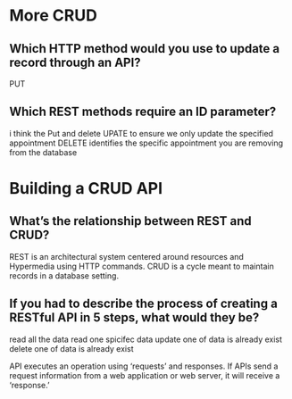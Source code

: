 # More CRUD

## Which HTTP method would you use to update a record through an API?
PUT 
## Which REST methods require an ID parameter?
i think the Put and delete
UPATE to ensure we only update the specified appointment
DELETE identifies the specific appointment you are removing from the database

#  Building a CRUD API 

## What’s the relationship between REST and CRUD?

REST is an architectural system centered around resources and Hypermedia using HTTP commands.
CRUD is a cycle meant to maintain records in a database setting.

## If you had to describe the process of creating a RESTful API in 5 steps, what would they be?
read all the data 
read one spicifec data
update one of data is already exist
delete one of data is already exist

API executes an operation using ‘requests’ and responses. If APIs send a request information 
from a web application or web server, it will receive a ‘response.’


